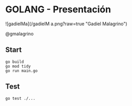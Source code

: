 # GOLANG - Presentación

![gadielMa](/gadielM a.png?raw=true "Gadiel Malagrino")


@gmalagrino

## Start
```
go build
go mod tidy
go run main.go
```

## Test
```
go test ./...
```
